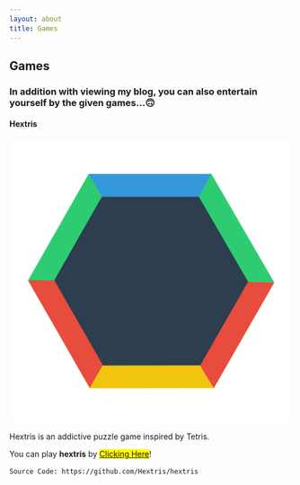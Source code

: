 ```yaml
---
layout: about
title: Games
---
```


## Games
### In addition with viewing my blog, you can also entertain yourself by the given games...🙃
#### Hextris

![hextris](/images/F5AACA6E-0F3B-4260-9AA6-5FED43A3B20F.png "hextris")

Hextris is an addictive puzzle game inspired by Tetris. 

You can play **hextris** by <mark>[Clicking Here](https://deviser.ga/hextris)</mark>!

```
Source Code: https://github.com/Hextris/hextris
```
